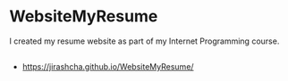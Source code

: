 # WebsiteMyResume
I created my resume website as part of my Internet Programming course.
##
- https://jirashcha.github.io/WebsiteMyResume/
